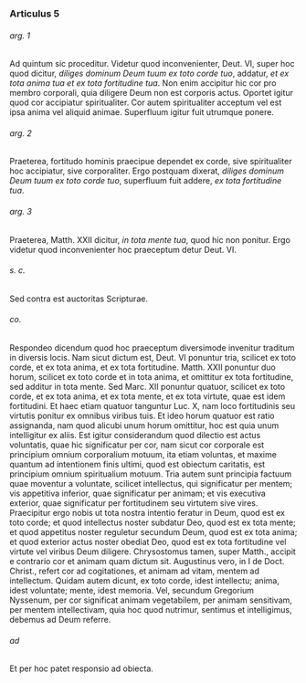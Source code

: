 ### Articulus 5

###### arg. 1
Ad quintum sic proceditur. Videtur quod inconvenienter, Deut. VI, super hoc quod dicitur, *diliges dominum Deum tuum ex toto corde tuo*, addatur, *et ex tota anima tua et ex tota fortitudine tua*. Non enim accipitur hic cor pro membro corporali, quia diligere Deum non est corporis actus. Oportet igitur quod cor accipiatur spiritualiter. Cor autem spiritualiter acceptum vel est ipsa anima vel aliquid animae. Superfluum igitur fuit utrumque ponere.

###### arg. 2
Praeterea, fortitudo hominis praecipue dependet ex corde, sive spiritualiter hoc accipiatur, sive corporaliter. Ergo postquam dixerat, *diliges dominum Deum tuum ex toto corde tuo*, superfluum fuit addere, *ex tota fortitudine tua*.

###### arg. 3
Praeterea, Matth. XXII dicitur, *in tota mente tua*, quod hic non ponitur. Ergo videtur quod inconvenienter hoc praeceptum detur Deut. VI.

###### s. c.
Sed contra est auctoritas Scripturae.

###### co.
Respondeo dicendum quod hoc praeceptum diversimode invenitur traditum in diversis locis. Nam sicut dictum est, Deut. VI ponuntur tria, scilicet ex toto corde, et ex tota anima, et ex tota fortitudine. Matth. XXII ponuntur duo horum, scilicet ex toto corde et in tota anima, et omittitur ex tota fortitudine, sed additur in tota mente. Sed Marc. XII ponuntur quatuor, scilicet ex toto corde, et ex tota anima, et ex tota mente, et ex tota virtute, quae est idem fortitudini. Et haec etiam quatuor tanguntur Luc. X, nam loco fortitudinis seu virtutis ponitur ex omnibus viribus tuis. Et ideo horum quatuor est ratio assignanda, nam quod alicubi unum horum omittitur, hoc est quia unum intelligitur ex aliis. Est igitur considerandum quod dilectio est actus voluntatis, quae hic significatur per cor, nam sicut cor corporale est principium omnium corporalium motuum, ita etiam voluntas, et maxime quantum ad intentionem finis ultimi, quod est obiectum caritatis, est principium omnium spiritualium motuum. Tria autem sunt principia factuum quae moventur a voluntate, scilicet intellectus, qui significatur per mentem; vis appetitiva inferior, quae significatur per animam; et vis executiva exterior, quae significatur per fortitudinem seu virtutem sive vires. Praecipitur ergo nobis ut tota nostra intentio feratur in Deum, quod est ex toto corde; et quod intellectus noster subdatur Deo, quod est ex tota mente; et quod appetitus noster reguletur secundum Deum, quod est ex tota anima; et quod exterior actus noster obediat Deo, quod est ex tota fortitudine vel virtute vel viribus Deum diligere. Chrysostomus tamen, super Matth., accipit e contrario cor et animam quam dictum sit. Augustinus vero, in I de Doct. Christ., refert cor ad cogitationes, et animam ad vitam, mentem ad intellectum. Quidam autem dicunt, ex toto corde, idest intellectu; anima, idest voluntate; mente, idest memoria. Vel, secundum Gregorium Nyssenum, per cor significat animam vegetabilem, per animam sensitivam, per mentem intellectivam, quia hoc quod nutrimur, sentimus et intelligimus, debemus ad Deum referre.

###### ad 
Et per hoc patet responsio ad obiecta.

